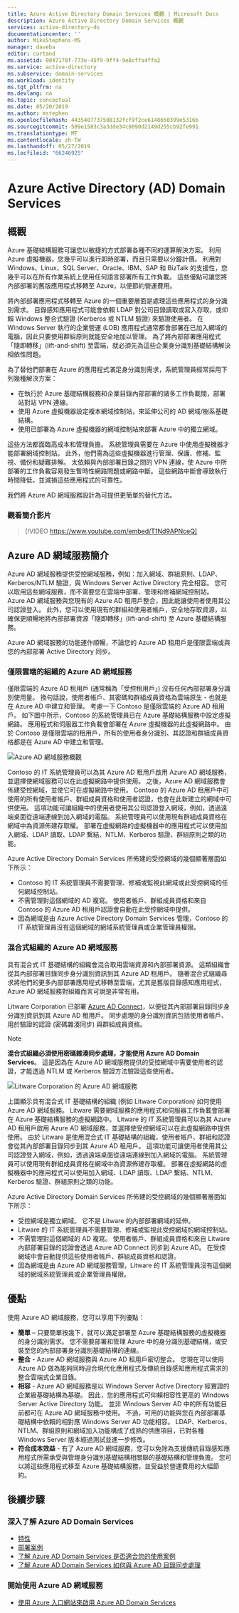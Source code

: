 ```yaml
---
title: Azure Active Directory Domain Services 概觀 | Microsoft Docs
description: Azure Active Directory Domain Services 概觀
services: active-directory-ds
documentationcenter: ''
author: MikeStephens-MS
manager: daveba
editor: curtand
ms.assetid: 0d47178f-773e-45f9-9ff4-9e8cffa4ffa2
ms.service: active-directory
ms.subservice: domain-services
ms.workload: identity
ms.tgt_pltfrm: na
ms.devlang: na
ms.topic: conceptual
ms.date: 05/20/2019
ms.author: mstephen
ms.openlocfilehash: 4435407737508132fcf9f2ce6148650399e5316b
ms.sourcegitcommit: 509e1583c3a3dde34c8090d2149d255cb92fe991
ms.translationtype: MT
ms.contentlocale: zh-TW
ms.lasthandoff: 05/27/2019
ms.locfileid: "66246925"
---
```

# <a name="azure-active-directory-ad-domain-services"></a>Azure Active Directory (AD) Domain Services
## <a name="overview"></a>概觀
Azure 基礎結構服務可讓您以敏捷的方式部署各種不同的運算解決方案。 利用 Azure 虛擬機器，您幾乎可以進行即時部署，而且只需要以分鐘計價。 利用對 Windows、Linux、SQL Server、Oracle、IBM、SAP 和 BizTalk 的支援性，您幾乎可以在所有作業系統上使用任何語言部署所有工作負載。 這些優點可讓您將內部部署的舊版應用程式移轉至 Azure，以便節約營運費用。

將內部部署應用程式移轉至 Azure 的一個重要層面是處理這些應用程式的身分識別需求。 目錄感知應用程式可能會依賴 LDAP 對公司目錄讀取或寫入存取，或仰賴 Windows 整合式驗證 (Kerberos 或 NTLM 驗證) 來驗證使用者。 在 Windows Server 執行的企業營運 (LOB) 應用程式通常都會部署在已加入網域的電腦，因此只要使用群組原則就能安全地加以管理。 為了將內部部署應用程式「隨即轉移」(lift-and-shift) 至雲端，就必須先為這些企業身分識別基礎結構解決相依性問題。

為了替他們部署在 Azure 的應用程式滿足身分識別需求，系統管理員經常採用下列幾種解決方案：

* 在執行於 Azure 基礎結構服務和企業目錄內部部署的諸多工作負載間，部署站對站 VPN 連線。
* 使用 Azure 虛擬機器設定複本網域控制站，來延伸公司的 AD 網域/樹系基礎結構。
* 使用已部署為 Azure 虛擬機器的網域控制站來部署 Azure 中的獨立網域。

這些方法都面臨高成本和管理負擔。 系統管理員需要在 Azure 中使用虛擬機器才能部署網域控制站。 此外，他們需為這些虛擬機器進行管理、保護、修補、監視、備份和疑難排解。 太依賴與內部部署目錄之間的 VPN 連線，使 Azure 中所部署的工作負載容易發生暫時性網路問題或網路中斷。 這些網路中斷會導致執行時間降低，並減損這些應用程式的可靠性。

我們將 Azure AD 網域服務設計為可提供更簡單的替代方法。

### <a name="watch-an-introductory-video"></a>觀看簡介影片

>[!VIDEO https://www.youtube.com/embed/T1Nd9APNceQ]

## <a name="introducing-azure-ad-domain-services"></a>Azure AD 網域服務簡介

Azure AD 網域服務提供受控網域服務，例如：加入網域、群組原則、LDAP、Kerberos/NTLM 驗證，與 Windows Server Active Directory 完全相容。 您可以取用這些網域服務，而不需要您在雲端中部署、管理和修補網域控制站。 Azure AD 網域服務與您現有的 Azure AD 租用戶整合，因此能讓使用者使用其公司認證登入。 此外，您可以使用現有的群組和使用者帳戶，安全地存取資源，以確保更順暢地將內部部署資源「隨即轉移」(lift-and-shift) 至 Azure 基礎結構服務。

Azure AD 網域服務的功能運作順暢，不論您的 Azure AD 租用戶是僅限雲端或與您的內部部署 Active Directory 同步。

### <a name="azure-ad-domain-services-for-cloud-only-organizations"></a>僅限雲端的組織的 Azure AD 網域服務

僅限雲端的 Azure AD 租用戶 (通常稱為「受控租用戶」) 沒有任何內部部署身分識別使用量。 換句話說，使用者帳戶、其密碼和群組成員資格為雲端原生 - 也就是在 Azure AD 中建立和管理。 考慮一下 Contoso 是僅限雲端的 Azure AD 租用戶。 如下圖中所示，Contoso 的系統管理員已在 Azure 基礎結構服務中設定虛擬網路。 應用程式和伺服器工作負載會部署在 Azure 虛擬機器的此虛擬網路中。 由於 Contoso 是僅限雲端的租用戶，所有的使用者身分識別、其認證和群組成員資格都是在 Azure AD 中建立和管理。

![Azure AD 網域服務概觀](./media/active-directory-domain-services-overview/aadds-overview.png)

Contoso 的 IT 系統管理員可以為其 Azure AD 租用戶啟用 Azure AD 網域服務，並選擇使網域服務可以在此虛擬網路中提供使用。 之後，Azure AD 網域服務會佈建受控網域，並使它可在虛擬網路中使用。 Contoso 的 Azure AD 租用戶中可使用的所有使用者帳戶、群組成員資格和使用者認證，也會在此新建立的網域中可供使用。 這項功能可讓組織中的使用者使用其公司認證登入網域，例如，透過遠端桌面從遠端連線到加入網域的電腦。 系統管理員可以使用現有群組成員資格在網域中為資源佈建存取權。 部署在虛擬網路的虛擬機器中的應用程式可以使用加入網域、LDAP 讀取、LDAP 繫結、NTLM、Kerberos 驗證、群組原則之類的功能。

Azure Active Directory Domain Services 所佈建的受控網域的幾個顯著層面如下所示：

* Contoso 的 IT 系統管理員不需要管理、修補或監視此網域或此受控網域的任何網域控制站。
* 不需管理對這個網域的 AD 複寫。 使用者帳戶、群組成員資格和來自 Contoso 的 Azure AD 租用戶認證會自動在此受控網域中提供。
* 因為網域是由 Azure Active Directory Domain Services 管理，Contoso 的 IT 系統管理員沒有這個網域的網域系統管理員或企業管理員權限。

### <a name="azure-ad-domain-services-for-hybrid-organizations"></a>混合式組織的 Azure AD 網域服務
具有混合式 IT 基礎結構的組織會混合取用雲端資源和內部部署資源。 這類組織會從其內部部署目錄同步身分識別資訊到其 Azure AD 租用戶。 隨著混合式組織尋求將他們的更多內部部署應用程式移轉至雲端，尤其是舊版目錄感知應用程式，Azure AD 網域服務對組織而言可說是非常有用。

Litware Corporation 已部署 [Azure AD Connect](../active-directory/hybrid/whatis-hybrid-identity.md)，以便從其內部部署目錄同步身分識別資訊到其 Azure AD 租用戶。 同步處理的身分識別資訊包括使用者帳戶、用於驗證的認證 (密碼雜湊同步) 與群組成員資格。

> [!NOTE]
> **混合式組織必須使用密碼雜湊同步處理，才能使用 Azure AD Domain Services**。 這是因為在 Azure AD 網域服務提供的受控網域中需要使用者的認證，才能透過 NTLM 或 Kerberos 驗證方法驗證這些使用者。
>
>

![Litware Corporation 的 Azure AD 網域服務](./media/active-directory-domain-services-overview/aadds-overview-synced-tenant.png)

上圖顯示具有混合式 IT 基礎結構的組織 (例如 Litware Corporation) 如何使用 Azure AD 網域服務。 Litware 需要網域服務的應用程式和伺服器工作負載會部署在 Azure 基礎結構服務的虛擬網路中。 Litware 的 IT 系統管理員可以為其 Azure AD 租用戶啟用 Azure AD 網域服務，並選擇使受控網域可以在此虛擬網路中提供使用。 由於 Litware 是使用混合式 IT 基礎結構的組織，使用者帳戶、群組和認證會從其內部部署目錄同步到其 Azure AD 租用戶。 這項功能可讓使用者使用其公司認證登入網域，例如，透過遠端桌面從遠端連線到加入網域的電腦。 系統管理員可以使用現有群組成員資格在網域中為資源佈建存取權。 部署在虛擬網路的虛擬機器中的應用程式可以使用加入網域、LDAP 讀取、LDAP 繫結、NTLM、Kerberos 驗證、群組原則之類的功能。

Azure Active Directory Domain Services 所佈建的受控網域的幾個顯著層面如下所示：

* 受控網域是獨立網域。 它不是 Litware 的內部部署網域的延伸。
* Litware 的 IT 系統管理員不需要管理、修補或監視此受控網域的網域控制站。
* 不需管理對這個網域的 AD 複寫。 使用者帳戶、群組成員資格和來自 Litware 內部部署目錄的認證會透過 Azure AD Connect 同步到 Azure AD。 在受控網域中會自動提供這些使用者帳戶、群組成員資格和認證。
* 因為網域是由 Azure AD 網域服務管理，Litware 的 IT 系統管理員沒有這個網域的網域系統管理員或企業管理員權限。

## <a name="benefits"></a>優點
使用 Azure AD 網域服務，您可以享用下列優點：

* **簡單** – 只要簡單按幾下，就可以滿足部署至 Azure 基礎結構服務的虛擬機器的身分識別需求。 您不需要部署和管理 Azure 中的身分識別基礎結構，或安裝至您的內部部署身分識別基礎結構的連線。
* **整合** - Azure AD 網域服務與 Azure AD 租用戶密切整合。 您現在可以使用 Azure AD 做為能夠同時迎合現代化應用程式及傳統目錄感知應用程式需求的整合雲端式企業目錄。
* **相容** - Azure AD 網域服務是以 Windows Server Active Directory 經實證的企業級基礎結構為基礎。 因此，您的應用程式可仰賴相容性更高的 Windows Server Active Directory 功能。 並非 Windows Server AD 中的所有功能目前都可在 Azure AD 網域服務中使用。 不過，可用的功能與您在內部部署基礎結構中依賴的相對應 Windows Server AD 功能相容。 LDAP、Kerberos、NTLM、群組原則和網域加入功能構成了成熟的供應項目，已對各種 Windows Server 版本經過測試並進一步修改。
* **符合成本效益** - 有了 Azure AD 網域服務，您可以免除為支援傳統目錄感知應用程式所需承受與管理身分識別基礎結構相關聯的基礎結構和管理負擔。 您可以將這些應用程式移至 Azure 基礎結構服務，並受益於營運費用的大幅節約。


## <a name="next-steps"></a>後續步驟
### <a name="learn-more-about-azure-ad-domain-services"></a>深入了解 Azure AD Domain Services
* [特性](active-directory-ds-features.md)
* [部署案例](scenarios.md)
* [了解 Azure AD Domain Services 是否適合您的使用案例](comparison.md)
* [了解 Azure AD Domain Services 如何與 Azure AD 目錄同步處理](synchronization.md)

### <a name="get-started-with-azure-ad-domain-services"></a>開始使用 Azure AD 網域服務
* [使用 Azure 入口網站來啟用 Azure AD Domain Services](create-instance.md)
